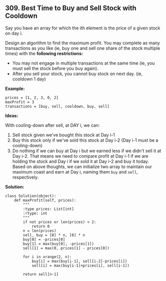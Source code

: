 ## 309. Best Time to Buy and Sell Stock with Cooldown

Say you have an array for which the ith element is the price of a given stock on day i.

Design an algorithm to find the maximum profit. You may complete as many transactions as you like (ie, buy one and sell one share of the stock multiple times) with the **following restrictions:**

* You may not engage in multiple transactions at the same time (ie, you must sell the stock before you buy again).
* After you sell your stock, you cannot buy stock on next day. (ie, cooldown 1 day)

**Example:**

    prices = [1, 2, 3, 0, 2]
    maxProfit = 3
    transactions = [buy, sell, cooldown, buy, sell]
**Ideas:**

With cooling-down after sell, at DAY i, we can:

1. Sell stock given we've bought this stock at Day i-1
2. Buy this stock only if we've sold this stock at Day i-2 (Day i-1 must be a cooling-down)
3. Do nothing if we can buy at Day i but we earned less if we didn't sell it at Day i-2. That means we need to compare profit at Day i-1 if we are holding the stock and Day i if we sold it at Day i-2 and buy it today.
Based on above thoughts, we can initialize two array to maintain our maximum coast and earn at Day i, naming them `buy` and `sell`, respectively. 

**Solution:**

    class Solution(object):
        def maxProfit(self, prices):
            """
            :type prices: List[int]
            :rtype: int
            """
            if not prices or len(prices) < 2:
                return 0
            n = len(prices)
            sell, buy = [0] * n, [0] * n
            buy[0] = -prices[0]
            buy[1] = max(buy[0], -prices[1])
            sell[1] = max(0, prices[1] - prices[0])
            
            for i in xrange(2, n):
                buy[i] = max(buy[i-1], sell[i-2]-prices[i])
                sell[i] = max(buy[i-1]+prices[i], sell[i-1])
                
            return sell[n-1]